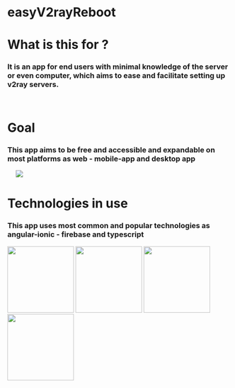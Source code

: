 # easyV2rayReboot
# What is this for ?
###  It is an app for end users with minimal knowledge of the server or even computer, which aims to ease and facilitate setting up v2ray servers.
<img src="https://media-upload.net/uploads/VBDYmMjv7q54.gif"  width="15rem">

# Goal
### This app aims to be free and accessible and expandable on most platforms as web - mobile-app and desktop app
<div style="display:row; margin:5rem:">
<img src="https://media-upload.net/uploads/YCRX_LjnceSf.gif"  width="15rem">
<img src="https://media-upload.net/uploads/kalgxOEvtJ32.gif">
</div>




# Technologies in use
### This app uses most common and popular technologies as angular-ionic - firebase and typescript
<div style="display:row; margin:5rem:">
  <img src="https://pbs.twimg.com/tweet_video_thumb/F-RQI8xWIAAtKc0.jpg"  width="150" >
<img src="https://encrypted-tbn0.gstatic.com/images?q=tbn:ANd9GcSplRO58DVk5xfzLcaJfeXBEb6ByOHA_f_5dQ&s" width="150" >
<img src="https://firebase.google.com/static/images/brand-guidelines/logo-vertical.png"  width="150" >
<img src="https://static-00.iconduck.com/assets.00/typescript-icon-icon-1024x1024-vh3pfez8.png"  width="150">
</div>


